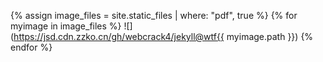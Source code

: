 {% assign image_files = site.static_files | where: "pdf", true %}
{% for myimage in image_files %}
  ![](https://jsd.cdn.zzko.cn/gh/webcrack4/jekyll@wtf{{ myimage.path }})
{% endfor %}
